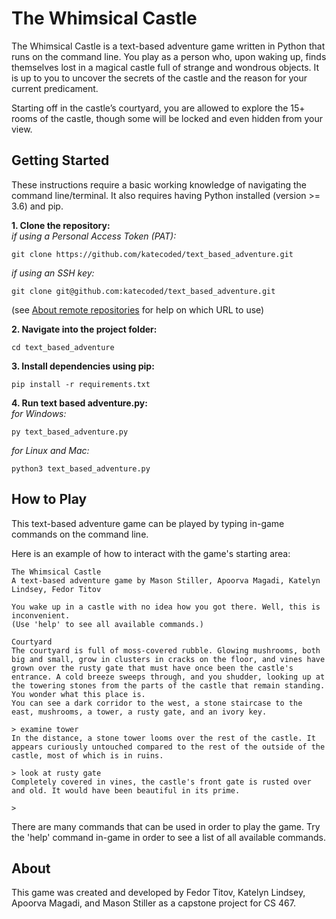 # The Whimsical Castle

The Whimsical Castle is a text-based adventure game written in Python that runs on the command line. You play as a person who, upon waking up, finds themselves lost in a magical castle full of strange and wondrous objects. It is up to you to uncover the secrets of the castle and the reason for your current predicament. 

Starting off in the castle’s courtyard, you are allowed to explore the 15+ rooms of the castle, though some will be locked and even hidden from your view.

## Getting Started

These instructions require a basic working knowledge of navigating the command line/terminal.
It also requires having Python installed (version >= 3.6) and pip.

<strong>1. Clone the repository:</strong>  
*if using a Personal Access Token (PAT):*  
```
git clone https://github.com/katecoded/text_based_adventure.git
```  
*if using an SSH key:*  
```
git clone git@github.com:katecoded/text_based_adventure.git
```  
(see [About remote repositories](https://docs.github.com/en/get-started/getting-started-with-git/about-remote-repositories) for help on which URL to use)  

<strong>2. Navigate into the project folder:</strong>  
```
cd text_based_adventure
```  

<strong>3. Install dependencies using pip:</strong>  
```
pip install -r requirements.txt
```  

<strong>4. Run text based adventure.py:</strong>  
*for Windows:*  
```
py text_based_adventure.py
```  
*for Linux and Mac:*  
```
python3 text_based_adventure.py
```

## How to Play

This text-based adventure game can be played by typing in-game commands on the command line.

Here is an example of how to interact with the game's starting area:
```console
The Whimsical Castle
A text-based adventure game by Mason Stiller, Apoorva Magadi, Katelyn Lindsey, Fedor Titov

You wake up in a castle with no idea how you got there. Well, this is inconvenient.
(Use 'help' to see all available commands.)

Courtyard
The courtyard is full of moss-covered rubble. Glowing mushrooms, both big and small, grow in clusters in cracks on the floor, and vines have grown over the rusty gate that must have once been the castle's entrance. A cold breeze sweeps through, and you shudder, looking up at the towering stones from the parts of the castle that remain standing. You wonder what this place is.
You can see a dark corridor to the west, a stone staircase to the east, mushrooms, a tower, a rusty gate, and an ivory key.

> examine tower
In the distance, a stone tower looms over the rest of the castle. It appears curiously untouched compared to the rest of the outside of the castle, most of which is in ruins.

> look at rusty gate
Completely covered in vines, the castle's front gate is rusted over and old. It would have been beautiful in its prime.

>
```

There are many commands that can be used in order to play the game. Try the 'help' command in-game in order to see a list of all available commands.

## About

This game was created and developed by Fedor Titov, Katelyn Lindsey, Apoorva Magadi, and Mason Stiller as a capstone project for CS 467.
